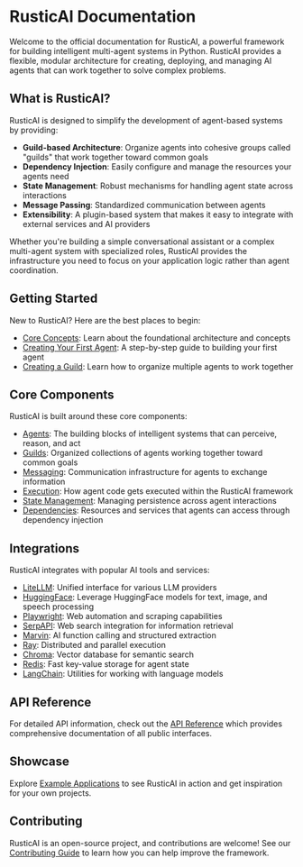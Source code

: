 # RusticAI Documentation

Welcome to the official documentation for RusticAI, a powerful framework for building intelligent multi-agent systems in Python. RusticAI provides a flexible, modular architecture for creating, deploying, and managing AI agents that can work together to solve complex problems.

## What is RusticAI?

RusticAI is designed to simplify the development of agent-based systems by providing:

- **Guild-based Architecture**: Organize agents into cohesive groups called "guilds" that work together toward common goals
- **Dependency Injection**: Easily configure and manage the resources your agents need
- **State Management**: Robust mechanisms for handling agent state across interactions
- **Message Passing**: Standardized communication between agents
- **Extensibility**: A plugin-based system that makes it easy to integrate with external services and AI providers

Whether you're building a simple conversational assistant or a complex multi-agent system with specialized roles, RusticAI provides the infrastructure you need to focus on your application logic rather than agent coordination.

## Getting Started

New to RusticAI? Here are the best places to begin:

- [Core Concepts](core/index.md): Learn about the foundational architecture and concepts
- [Creating Your First Agent](howto/creating_your_first_agent.md): A step-by-step guide to building your first agent
- [Creating a Guild](howto/creating_a_guild.md): Learn how to organize multiple agents to work together

## Core Components

RusticAI is built around these core components:

- [Agents](agents/index.md): The building blocks of intelligent systems that can perceive, reason, and act
- [Guilds](core/guilds.md): Organized collections of agents working together toward common goals
- [Messaging](core/messaging.md): Communication infrastructure for agents to exchange information
- [Execution](core/execution.md): How agent code gets executed within the RusticAI framework
- [State Management](core/state_management.md): Managing persistence across agent interactions
- [Dependencies](dependencies/index.md): Resources and services that agents can access through dependency injection

## Integrations

RusticAI integrates with popular AI tools and services:

- [LiteLLM](agents/litellm/index.md): Unified interface for various LLM providers
- [HuggingFace](agents/huggingface/index.md): Leverage HuggingFace models for text, image, and speech processing
- [Playwright](agents/playwright/index.md): Web automation and scraping capabilities
- [SerpAPI](agents/serpapi/index.md): Web search integration for information retrieval
- [Marvin](agents/marvin/index.md): AI function calling and structured extraction
- [Ray](ray/index.md): Distributed and parallel execution
- [Chroma](dependencies/chroma/index.md): Vector database for semantic search
- [Redis](dependencies/redis/index.md): Fast key-value storage for agent state
- [LangChain](dependencies/langchain/index.md): Utilities for working with language models

## API Reference

For detailed API information, check out the [API Reference](api/index.md) which provides comprehensive documentation of all public interfaces.

## Showcase

Explore [Example Applications](showcase/index.md) to see RusticAI in action and get inspiration for your own projects.

## Contributing

RusticAI is an open-source project, and contributions are welcome! See our [Contributing Guide](contributing.md) to learn how you can help improve the framework. 
